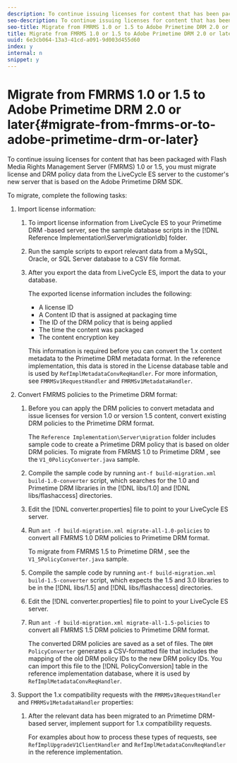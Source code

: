 ```yaml
---
description: To continue issuing licenses for content that has been packaged with Flash Media Rights Management Server (FMRMS) 1.0 or 1.5, you must migrate license and DRM policy data from the LiveCycle ES server to the customer's new server that is based on the Adobe Primetime DRM SDK.
seo-description: To continue issuing licenses for content that has been packaged with Flash Media Rights Management Server (FMRMS) 1.0 or 1.5, you must migrate license and DRM policy data from the LiveCycle ES server to the customer's new server that is based on the Adobe Primetime DRM SDK.
seo-title: Migrate from FMRMS 1.0 or 1.5 to Adobe Primetime DRM 2.0 or later
title: Migrate from FMRMS 1.0 or 1.5 to Adobe Primetime DRM 2.0 or later
uuid: 6e3cb064-13a3-41cd-a091-9d003d455d60
index: y
internal: n
snippet: y
---
```


# Migrate from FMRMS 1.0 or 1.5 to Adobe Primetime DRM 2.0 or later{#migrate-from-fmrms-or-to-adobe-primetime-drm-or-later}

To continue issuing licenses for content that has been packaged with Flash Media Rights Management Server (FMRMS) 1.0 or 1.5, you must migrate license and DRM policy data from the LiveCycle ES server to the customer's new server that is based on the Adobe Primetime DRM SDK.

To migrate, complete the following tasks:

1. Import license information:

    1. To import license information from LiveCycle ES to your Primetime DRM -based server, see the sample database scripts in the [!DNL Reference Implementation\Server\migration\db] folder. 
    1. Run the sample scripts to export relevant data from a MySQL, Oracle, or SQL Server database to a CSV file format. 
    1. After you export the data from LiveCycle ES, import the data to your database.

       The exported license information includes the following:

        * A license ID 
        * A Content ID that is assigned at packaging time 
        * The ID of the DRM policy that is being applied 
        * The time the content was packaged 
        * The content encryption key

       This information is required before you can convert the 1.x content metadata to the Primetime DRM metadata format. In the reference implementation, this data is stored in the License database table and is used by `RefImplMetadataConvReqHandler`. For more information, see `FMRMSv1RequestHandler` and `FMRMSv1MetadataHandler`.

1. Convert FMRMS policies to the Primetime DRM format:

    1. Before you can apply the DRM policies to convert metadata and issue licenses for version 1.0 or version 1.5 content, convert existing DRM policies to the Primetime DRM format.

       The `Reference Implementation\Server\migration` folder includes sample code to create a Primetime DRM policy that is based on older DRM policies. To migrate from FMRMS 1.0 to Primetime DRM , see the `V1_0PolicyConverter.java` sample. 
    1. Compile the sample code by running `ant-f build-migration.xml build-1.0-converter` script, which searches for the 1.0 and Primetime DRM libraries in the [!DNL libs/1.0] and [!DNL libs/flashaccess] directories. 
    
    1. Edit the [!DNL converter.properties] file to point to your LiveCycle ES server. 
    1. Run `ant -f build-migration.xml migrate-all-1.0-policies` to convert all FMRMS 1.0 DRM policies to Primetime DRM format.

       To migrate from FMRMS 1.5 to Primetime DRM , see the `V1_5PolicyConverter.java` sample. 
    
    1. Compile the sample code by running `ant-f build-migration.xml build-1.5-converter` script, which expects the 1.5 and 3.0 libraries to be in the [!DNL libs/1.5] and [!DNL libs/flashaccess] directories. 
    
    1. Edit the [!DNL converter.properties] file to point to your LiveCycle ES server. 
    1. Run `ant -f build-migration.xml migrate-all-1.5-policies` to convert all FMRMS 1.5 DRM policies to Primetime DRM format.

       The converted DRM policies are saved as a set of files. The `DRM PolicyConverter` generates a CSV-formatted file that includes the mapping of the old DRM policy IDs to the new DRM policy IDs. You can import this file to the [!DNL PolicyConversion] table in the reference implementation database, where it is used by `RefImplMetadataConvReqHandler`.

1. Support the 1.x compatibility requests with the `FMRMSv1RequestHandler` and `FMRMSv1MetadataHandler` properties:

    1. After the relevant data has been migrated to an Primetime DRM-based server, implement support for 1.x compatibility requests.

       For examples about how to process these types of requests, see `RefImplUpgradeV1ClientHandler` and `RefImplMetadataConvReqHandler` in the reference implementation.

